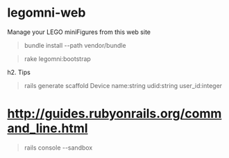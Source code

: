 legomni-web
===========

Manage your LEGO miniFigures from this web site


> bundle install --path vendor/bundle

> rake legomni:bootstrap



h2. Tips

> rails generate scaffold Device name:string udid:string user_id:integer

# http://guides.rubyonrails.org/command_line.html
> rails console --sandbox